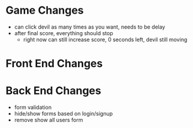 # Game Changes

- can click devil as many times as you want, needs to be delay
- after final score, everything should stop
  - right now can still increase score, 0 seconds left, devil still moving

# Front End Changes


# Back End Changes
- form validation
- hide/show forms based on login/signup
- remove show all users form